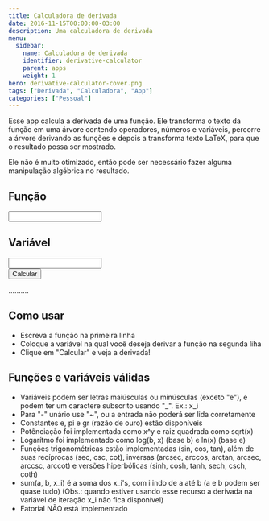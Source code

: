 ```yaml
---
title: Calculadora de derivada
date: 2016-11-15T00:00:00-03:00
description: Uma calculadora de derivada
menu:
  sidebar:
    name: Calculadora de derivada
    identifier: derivative-calculator
    parent: apps
    weight: 1
hero: derivative-calculator-cover.png
tags: ["Derivada", "Calculadora", "App"]
categories: ["Pessoal"]
---
```


Esse app calcula a derivada de uma função. Ele transforma o texto da função em uma árvore contendo operadores, números e variáveis, percorre a árvore derivando as funções e depois a transforma texto LaTeX, para que o resultado possa ser mostrado.

Ele não é muito otimizado, então pode ser necessário fazer alguma manipulação algébrica no resultado.

<link rel="stylesheet" type="text/css" href="/css/derivative.css" />

## Função
<div class="inputBorder">
  <input type="text" id="formInput"/>
</div>

## Variável
<div class="inputBorder">
  <input type="text" id="varInput"/>
</div>

<input id="calc" type="submit" value="Calcular" onclick="main()"/>
<script>
  var a = function(e) {
    if (e.keyCode == 13)
      document.getElementById('calc').click();
  }
  document.getElementById('formInput').onkeypress = a
  document.getElementById('varInput').onkeypress = a
</script>

<p id="result" class="output">..........</p>
<p id="errorLog" class="output"></p>

<script type="text/javascript" src="/js/derivative_script.js"></script>
<script type="text/javascript" async
    src="https://cdn.mathjax.org/mathjax/latest/MathJax.js?config=AM_HTMLorMML">
</script>

## Como usar
* Escreva a função na primeira linha
* Coloque a variável na qual você deseja derivar a função na segunda liha
* Clique em "Calcular" e veja a derivada!

## Funções e variáveis válidas
* Variáveis podem ser letras maiúsculas ou minúsculas (exceto "e"), e podem ter um caractere subscrito usando "_". Ex.: x_i
* Para "-" unário use "~", ou a entrada não poderá ser lida corretamente
* Constantes e, pi e gr (razão de ouro) estão disponíveis
* Potênciação foi implementada como x^y e raiz quadrada como sqrt(x)
* Logarítmo foi implementado como log(b, x) (base b) e ln(x) (base e)
* Funções trigonométricas estão implementadas (sin, cos, tan), além de suas recíprocas (sec, csc, cot), inversas (arcsec, arccos, arctan, arcsec, arccsc, arccot) e versões hiperbólicas (sinh, cosh, tanh, sech, csch, coth)
* sum(a, b, x_i) é a soma dos x_i's, com i indo de a até b (a e b podem ser quase tudo) (Obs.: quando estiver usando esse recurso a derivada na variável de iteração x_i não fica disponível)
* Fatorial NÃO está implementado